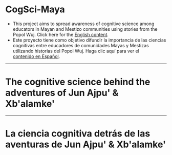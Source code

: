# CogSci-Maya
- This project aims to spread awareness of cognitive science among educators in Mayan and Mestizo communities using stories from the Popol Wuj. Click here for the [English content](#the-cognitive-science-behind-the-adventures-of-jun-ajpu-Xbalamke). 
- Este proyecto tiene como objetivo difundir la importancia de las ciencias cognitivas entre educadores de comunidades Mayas y Mestizas utilizando historias del Popol Wuj. Haga clic aquí para ver el [contenido en Español](#la-ciencia-cognitiva-detrás-de-las-aventuras-de-jun-ajpu'-&-xb'alamke').
  
___

# The cognitive science behind the adventures of Jun Ajpu' & Xb'alamke'

___

# La ciencia cognitiva detrás de las aventuras de Jun Ajpu' & Xb'alamke'
